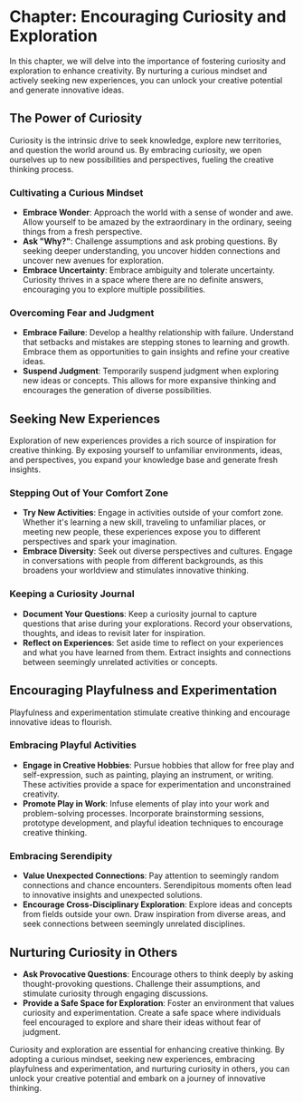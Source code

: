 Chapter: Encouraging Curiosity and Exploration
==============================================

In this chapter, we will delve into the importance of fostering curiosity and exploration to enhance creativity. By nurturing a curious mindset and actively seeking new experiences, you can unlock your creative potential and generate innovative ideas.

The Power of Curiosity
----------------------

Curiosity is the intrinsic drive to seek knowledge, explore new territories, and question the world around us. By embracing curiosity, we open ourselves up to new possibilities and perspectives, fueling the creative thinking process.

### Cultivating a Curious Mindset

* **Embrace Wonder**: Approach the world with a sense of wonder and awe. Allow yourself to be amazed by the extraordinary in the ordinary, seeing things from a fresh perspective.
* **Ask "Why?"**: Challenge assumptions and ask probing questions. By seeking deeper understanding, you uncover hidden connections and uncover new avenues for exploration.
* **Embrace Uncertainty**: Embrace ambiguity and tolerate uncertainty. Curiosity thrives in a space where there are no definite answers, encouraging you to explore multiple possibilities.

### Overcoming Fear and Judgment

* **Embrace Failure**: Develop a healthy relationship with failure. Understand that setbacks and mistakes are stepping stones to learning and growth. Embrace them as opportunities to gain insights and refine your creative ideas.
* **Suspend Judgment**: Temporarily suspend judgment when exploring new ideas or concepts. This allows for more expansive thinking and encourages the generation of diverse possibilities.

Seeking New Experiences
-----------------------

Exploration of new experiences provides a rich source of inspiration for creative thinking. By exposing yourself to unfamiliar environments, ideas, and perspectives, you expand your knowledge base and generate fresh insights.

### Stepping Out of Your Comfort Zone

* **Try New Activities**: Engage in activities outside of your comfort zone. Whether it's learning a new skill, traveling to unfamiliar places, or meeting new people, these experiences expose you to different perspectives and spark your imagination.
* **Embrace Diversity**: Seek out diverse perspectives and cultures. Engage in conversations with people from different backgrounds, as this broadens your worldview and stimulates innovative thinking.

### Keeping a Curiosity Journal

* **Document Your Questions**: Keep a curiosity journal to capture questions that arise during your explorations. Record your observations, thoughts, and ideas to revisit later for inspiration.
* **Reflect on Experiences**: Set aside time to reflect on your experiences and what you have learned from them. Extract insights and connections between seemingly unrelated activities or concepts.

Encouraging Playfulness and Experimentation
-------------------------------------------

Playfulness and experimentation stimulate creative thinking and encourage innovative ideas to flourish.

### Embracing Playful Activities

* **Engage in Creative Hobbies**: Pursue hobbies that allow for free play and self-expression, such as painting, playing an instrument, or writing. These activities provide a space for experimentation and unconstrained creativity.
* **Promote Play in Work**: Infuse elements of play into your work and problem-solving processes. Incorporate brainstorming sessions, prototype development, and playful ideation techniques to encourage creative thinking.

### Embracing Serendipity

* **Value Unexpected Connections**: Pay attention to seemingly random connections and chance encounters. Serendipitous moments often lead to innovative insights and unexpected solutions.
* **Encourage Cross-Disciplinary Exploration**: Explore ideas and concepts from fields outside your own. Draw inspiration from diverse areas, and seek connections between seemingly unrelated disciplines.

Nurturing Curiosity in Others
-----------------------------

* **Ask Provocative Questions**: Encourage others to think deeply by asking thought-provoking questions. Challenge their assumptions, and stimulate curiosity through engaging discussions.
* **Provide a Safe Space for Exploration**: Foster an environment that values curiosity and experimentation. Create a safe space where individuals feel encouraged to explore and share their ideas without fear of judgment.

Curiosity and exploration are essential for enhancing creative thinking. By adopting a curious mindset, seeking new experiences, embracing playfulness and experimentation, and nurturing curiosity in others, you can unlock your creative potential and embark on a journey of innovative thinking.

